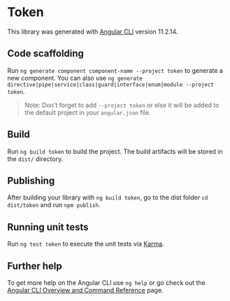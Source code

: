 # Token

This library was generated with [Angular CLI](https://github.com/angular/angular-cli) version 11.2.14.

## Code scaffolding

Run `ng generate component component-name --project token` to generate a new component. You can also use `ng generate directive|pipe|service|class|guard|interface|enum|module --project token`.
> Note: Don't forget to add `--project token` or else it will be added to the default project in your `angular.json` file. 

## Build

Run `ng build token` to build the project. The build artifacts will be stored in the `dist/` directory.

## Publishing

After building your library with `ng build token`, go to the dist folder `cd dist/token` and run `npm publish`.

## Running unit tests

Run `ng test token` to execute the unit tests via [Karma](https://karma-runner.github.io).

## Further help

To get more help on the Angular CLI use `ng help` or go check out the [Angular CLI Overview and Command Reference](https://angular.io/cli) page.
